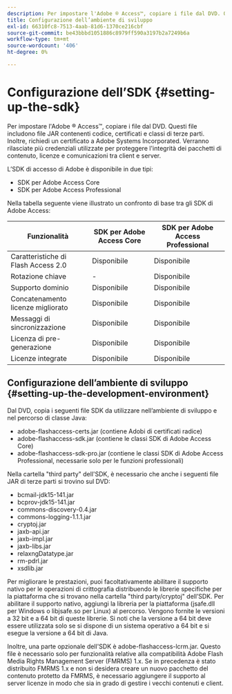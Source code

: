 ```yaml
---
description: Per impostare l'Adobe ® Access™, copiare i file dal DVD. Questi file includono file JAR contenenti codice, certificati e classi di terze parti. Inoltre, richiedi un certificato a Adobe Systems Incorporated. Verranno rilasciate più credenziali utilizzate per proteggere l'integrità dei pacchetti di contenuto, licenze e comunicazioni tra client e server.
title: Configurazione dell’ambiente di sviluppo
exl-id: 66310fc8-7513-4aab-81d6-1370ce216cbf
source-git-commit: be43bbbd1051886c8979ff590a3197b2a7249b6a
workflow-type: tm+mt
source-wordcount: '406'
ht-degree: 0%

---
```


# Configurazione dell’SDK {#setting-up-the-sdk}

Per impostare l&#39;Adobe ® Access™, copiare i file dal DVD. Questi file includono file JAR contenenti codice, certificati e classi di terze parti. Inoltre, richiedi un certificato a Adobe Systems Incorporated. Verranno rilasciate più credenziali utilizzate per proteggere l&#39;integrità dei pacchetti di contenuto, licenze e comunicazioni tra client e server.

L’SDK di accesso di Adobe è disponibile in due tipi:
* SDK per Adobe Access Core
* SDK per Adobe Access Professional

Nella tabella seguente viene illustrato un confronto di base tra gli SDK di Adobe Access:

| Funzionalità | SDK per Adobe Access Core | SDK per Adobe Access Professional |
|---|---|---|
| Caratteristiche di Flash Access 2.0 | Disponibile | Disponibile |
| Rotazione chiave | - | Disponibile |
| Supporto dominio | Disponibile | Disponibile |
| Concatenamento licenze migliorato | Disponibile | Disponibile |
| Messaggi di sincronizzazione | Disponibile | Disponibile |
| Licenza di pre-generazione | Disponibile | Disponibile |
| Licenze integrate | Disponibile | Disponibile |

## Configurazione dell’ambiente di sviluppo {#setting-up-the-development-environment}

Dal DVD, copia i seguenti file SDK da utilizzare nell’ambiente di sviluppo e nel percorso di classe Java:

* adobe-flashaccess-certs.jar (contiene Adobi di certificati radice)
* adobe-flashaccess-sdk.jar (contiene le classi SDK di Adobe Access Core)
* adobe-flashaccess-sdk-pro.jar (contiene le classi SDK di Adobe Access Professional, necessarie solo per le funzioni professionali)

Nella cartella &quot;third party&quot; dell&#39;SDK, è necessario che anche i seguenti file JAR di terze parti si trovino sul DVD:

* bcmail-jdk15-141.jar
* bcprov-jdk15-141.jar
* commons-discovery-0.4.jar
* commons-logging-1.1.1.jar
* cryptoj.jar
* jaxb-api.jar
* jaxb-impl.jar
* jaxb-libs.jar
* relaxngDatatype.jar
* rm-pdrl.jar
* xsdlib.jar

Per migliorare le prestazioni, puoi facoltativamente abilitare il supporto nativo per le operazioni di crittografia distribuendo le librerie specifiche per la piattaforma che si trovano nella cartella &quot;third party/cryptoj&quot; dell’SDK. Per abilitare il supporto nativo, aggiungi la libreria per la piattaforma (jsafe.dll per Windows o libjsafe.so per Linux) al percorso. Vengono fornite le versioni a 32 bit e a 64 bit di queste librerie. Si noti che la versione a 64 bit deve essere utilizzata solo se si dispone di un sistema operativo a 64 bit e si esegue la versione a 64 bit di Java.

Inoltre, una parte opzionale dell&#39;SDK è adobe-flashaccess-lcrm.jar. Questo file è necessario solo per funzionalità relative alla compatibilità Adobe Flash Media Rights Management Server (FMRMS) 1.x. Se in precedenza è stato distribuito FMRMS 1.x e non si desidera creare un nuovo pacchetto del contenuto protetto da FMRMS, è necessario aggiungere il supporto al server licenze in modo che sia in grado di gestire i vecchi contenuti e client.
